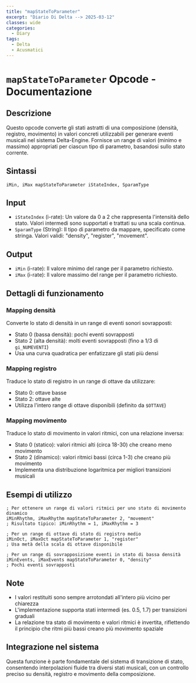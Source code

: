 ```yaml
---
title: "mapStateToParameter"
excerpt: "Diario Di Delta --> 2025-03-12"
classes: wide
categories:
  - Diary
tags:
  - Delta
  - Acusmatici
---
```


# `mapStateToParameter` Opcode - Documentazione

## Descrizione
Questo opcode converte gli stati astratti di una composizione (densità, registro, movimento) in valori concreti utilizzabili per generare eventi musicali nel sistema Delta-Engine. Fornisce un range di valori (minimo e massimo) appropriati per ciascun tipo di parametro, basandosi sullo stato corrente.

## Sintassi
```csound
iMin, iMax mapStateToParameter iStateIndex, SparamType
```

## Input
- `iStateIndex` (i-rate): Un valore da 0 a 2 che rappresenta l'intensità dello stato. Valori intermedi sono supportati e trattati su una scala continua.
- `SparamType` (String): Il tipo di parametro da mappare, specificato come stringa. Valori validi: "density", "register", "movement".

## Output
- `iMin` (i-rate): Il valore minimo del range per il parametro richiesto.
- `iMax` (i-rate): Il valore massimo del range per il parametro richiesto.

## Dettagli di funzionamento

### Mapping densità
Converte lo stato di densità in un range di eventi sonori sovrapposti:
- Stato 0 (bassa densità): pochi eventi sovrapposti
- Stato 2 (alta densità): molti eventi sovrapposti (fino a 1/3 di `gi_NUMEVENTI`)
- Usa una curva quadratica per enfatizzare gli stati più densi

### Mapping registro
Traduce lo stato di registro in un range di ottave da utilizzare:
- Stato 0: ottave basse
- Stato 2: ottave alte
- Utilizza l'intero range di ottave disponibili (definito da `$OTTAVE`)

### Mapping movimento
Traduce lo stato di movimento in valori ritmici, con una relazione inversa:
- Stato 0 (statico): valori ritmici alti (circa 18-30) che creano meno movimento
- Stato 2 (dinamico): valori ritmici bassi (circa 1-3) che creano più movimento
- Implementa una distribuzione logaritmica per migliori transizioni musicali

## Esempi di utilizzo

```csound
; Per ottenere un range di valori ritmici per uno stato di movimento dinamico
iMinRhythm, iMaxRhythm mapStateToParameter 2, "movement"
; Risultato tipico: iMinRhythm = 1, iMaxRhythm = 3

; Per un range di ottave di stato di registro medio
iMinOct, iMaxOct mapStateToParameter 1, "register"
; Usa metà della scala di ottave disponibile

; Per un range di sovrapposizione eventi in stato di bassa densità
iMinEvents, iMaxEvents mapStateToParameter 0, "density"
; Pochi eventi sovrapposti
```

## Note
- I valori restituiti sono sempre arrotondati all'intero più vicino per chiarezza
- L'implementazione supporta stati intermedi (es. 0.5, 1.7) per transizioni graduali
- La relazione tra stato di movimento e valori ritmici è invertita, riflettendo il principio che ritmi più bassi creano più movimento spaziale

## Integrazione nel sistema
Questa funzione è parte fondamentale del sistema di transizione di stato, consentendo interpolazioni fluide tra diversi stati musicali, con un controllo preciso su densità, registro e movimento della composizione.